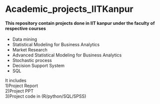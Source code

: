 # Academic_projects_IITKanpur <br>
<h4>This repository contain projects done in IIT kanpur under the faculty of respective courses</h4>
<ul>
  <li>Data mining</li>
  <li>Statistical Modeling for Business Analytics</li>
  <li>Market Research</li>
  <li>Advanced Statistical Modeling for Business Analytics</li>
  <li>Stochastic process</li>
  <li>Decision Support System</li>
  <li>SQL</li>
</ul>
It includes <br>
1)Project Report <br>
2)Project PPT<br>
3)Project code in (R/python/SQL/SPSS)
